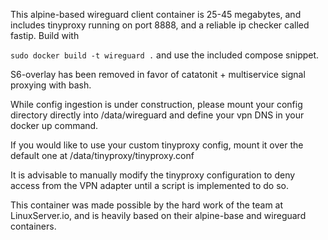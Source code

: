 This alpine-based wireguard client container is 25-45 megabytes, and includes tinyproxy running on port 8888, and a reliable ip checker called fastip.
Build with

```sudo docker build -t wireguard .```
and use the included compose snippet.

S6-overlay has been removed in favor of catatonit + multiservice signal proxying with bash.


While config ingestion is under construction, please mount your config directory directly into /data/wireguard and define your vpn DNS in your docker up command.

If you would like to use your custom tinyproxy config, mount it over the default one at /data/tinyproxy/tinyproxy.conf

It is advisable to manually modify the tinyproxy configuration to deny access from the VPN adapter until a script is implemented to do so.

This container was made possible by the hard work of the team at LinuxServer.io, and is heavily based on their alpine-base and wireguard containers.

